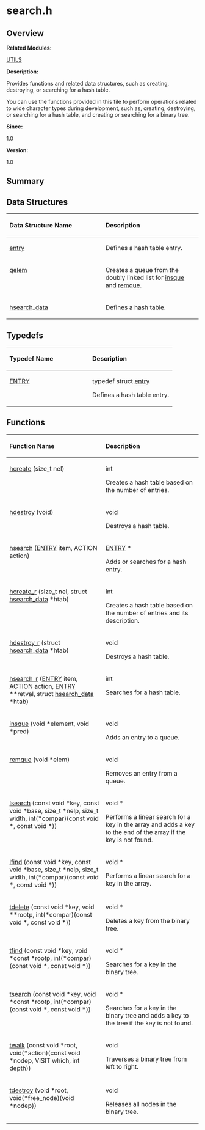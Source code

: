 # search.h<a name="EN-US_TOPIC_0000001055108027"></a>

## **Overview**<a name="section2095865854084832"></a>

**Related Modules:**

[UTILS](utils.md)

**Description:**

Provides functions and related data structures, such as creating, destroying, or searching for a hash table. 

You can use the functions provided in this file to perform operations related to wide character types during development, such as, creating, destroying, or searching for a hash table, and creating or searching for a binary tree. 

**Since:**

1.0

**Version:**

1.0

## **Summary**<a name="section1898132714084832"></a>

## Data Structures<a name="nested-classes"></a>

<a name="table1428904415084832"></a>
<table><thead align="left"><tr id="row1055834200084832"><th class="cellrowborder" valign="top" width="50%" id="mcps1.1.3.1.1"><p id="p1941498265084832"><a name="p1941498265084832"></a><a name="p1941498265084832"></a>Data Structure Name</p>
</th>
<th class="cellrowborder" valign="top" width="50%" id="mcps1.1.3.1.2"><p id="p1823914872084832"><a name="p1823914872084832"></a><a name="p1823914872084832"></a>Description</p>
</th>
</tr>
</thead>
<tbody><tr id="row935675605084832"><td class="cellrowborder" valign="top" width="50%" headers="mcps1.1.3.1.1 "><p id="p91649125084832"><a name="p91649125084832"></a><a name="p91649125084832"></a><a href="entry.md">entry</a></p>
</td>
<td class="cellrowborder" valign="top" width="50%" headers="mcps1.1.3.1.2 "><p id="p436672527084832"><a name="p436672527084832"></a><a name="p436672527084832"></a>Defines a hash table entry. </p>
</td>
</tr>
<tr id="row2008590779084832"><td class="cellrowborder" valign="top" width="50%" headers="mcps1.1.3.1.1 "><p id="p1561627315084832"><a name="p1561627315084832"></a><a name="p1561627315084832"></a><a href="qelem.md">qelem</a></p>
</td>
<td class="cellrowborder" valign="top" width="50%" headers="mcps1.1.3.1.2 "><p id="p740165505084832"><a name="p740165505084832"></a><a name="p740165505084832"></a>Creates a queue from the doubly linked list for <a href="utils.md#ga7dc680d5d6d07984f96737c220058d64">insque</a> and <a href="utils.md#ga1d2e353620a8dc3bb2702831607a3fc1">remque</a>. </p>
</td>
</tr>
<tr id="row813672276084832"><td class="cellrowborder" valign="top" width="50%" headers="mcps1.1.3.1.1 "><p id="p226533583084832"><a name="p226533583084832"></a><a name="p226533583084832"></a><a href="hsearch_data.md">hsearch_data</a></p>
</td>
<td class="cellrowborder" valign="top" width="50%" headers="mcps1.1.3.1.2 "><p id="p1389304576084832"><a name="p1389304576084832"></a><a name="p1389304576084832"></a>Defines a hash table. </p>
</td>
</tr>
</tbody>
</table>

## Typedefs<a name="typedef-members"></a>

<a name="table1217134320084832"></a>
<table><thead align="left"><tr id="row1143777142084832"><th class="cellrowborder" valign="top" width="50%" id="mcps1.1.3.1.1"><p id="p1387772072084832"><a name="p1387772072084832"></a><a name="p1387772072084832"></a>Typedef Name</p>
</th>
<th class="cellrowborder" valign="top" width="50%" id="mcps1.1.3.1.2"><p id="p1406886958084832"><a name="p1406886958084832"></a><a name="p1406886958084832"></a>Description</p>
</th>
</tr>
</thead>
<tbody><tr id="row767617264084832"><td class="cellrowborder" valign="top" width="50%" headers="mcps1.1.3.1.1 "><p id="p786414861084832"><a name="p786414861084832"></a><a name="p786414861084832"></a><a href="utils.md#gaf609835b21489409e39a22ed20313ab8">ENTRY</a></p>
</td>
<td class="cellrowborder" valign="top" width="50%" headers="mcps1.1.3.1.2 "><p id="p1561047772084832"><a name="p1561047772084832"></a><a name="p1561047772084832"></a> typedef struct <a href="entry.md">entry</a> </p>
<p id="p248696984084832"><a name="p248696984084832"></a><a name="p248696984084832"></a>Defines a hash table entry. </p>
</td>
</tr>
</tbody>
</table>

## Functions<a name="func-members"></a>

<a name="table628571984084832"></a>
<table><thead align="left"><tr id="row1605386500084832"><th class="cellrowborder" valign="top" width="50%" id="mcps1.1.3.1.1"><p id="p323910773084832"><a name="p323910773084832"></a><a name="p323910773084832"></a>Function Name</p>
</th>
<th class="cellrowborder" valign="top" width="50%" id="mcps1.1.3.1.2"><p id="p1275293549084832"><a name="p1275293549084832"></a><a name="p1275293549084832"></a>Description</p>
</th>
</tr>
</thead>
<tbody><tr id="row1594042147084832"><td class="cellrowborder" valign="top" width="50%" headers="mcps1.1.3.1.1 "><p id="p1422137759084832"><a name="p1422137759084832"></a><a name="p1422137759084832"></a><a href="utils.md#gafb18cb23be808765135c3aa903df62fd">hcreate</a> (size_t nel)</p>
</td>
<td class="cellrowborder" valign="top" width="50%" headers="mcps1.1.3.1.2 "><p id="p541422531084832"><a name="p541422531084832"></a><a name="p541422531084832"></a>int </p>
<p id="p323287233084832"><a name="p323287233084832"></a><a name="p323287233084832"></a>Creates a hash table based on the number of entries. </p>
</td>
</tr>
<tr id="row471757059084832"><td class="cellrowborder" valign="top" width="50%" headers="mcps1.1.3.1.1 "><p id="p1269370464084832"><a name="p1269370464084832"></a><a name="p1269370464084832"></a><a href="utils.md#ga883c8dedada64c9525c78bfa56ad69bf">hdestroy</a> (void)</p>
</td>
<td class="cellrowborder" valign="top" width="50%" headers="mcps1.1.3.1.2 "><p id="p216591345084832"><a name="p216591345084832"></a><a name="p216591345084832"></a>void </p>
<p id="p1058192982084832"><a name="p1058192982084832"></a><a name="p1058192982084832"></a>Destroys a hash table. </p>
</td>
</tr>
<tr id="row1689805187084832"><td class="cellrowborder" valign="top" width="50%" headers="mcps1.1.3.1.1 "><p id="p986878280084832"><a name="p986878280084832"></a><a name="p986878280084832"></a><a href="utils.md#ga8082cd062e20579f6a981bb73963b3f4">hsearch</a> (<a href="utils.md#gaf609835b21489409e39a22ed20313ab8">ENTRY</a> item, ACTION action)</p>
</td>
<td class="cellrowborder" valign="top" width="50%" headers="mcps1.1.3.1.2 "><p id="p1238117922084832"><a name="p1238117922084832"></a><a name="p1238117922084832"></a><a href="utils.md#gaf609835b21489409e39a22ed20313ab8">ENTRY</a> * </p>
<p id="p966646938084832"><a name="p966646938084832"></a><a name="p966646938084832"></a>Adds or searches for a hash entry. </p>
</td>
</tr>
<tr id="row1373086841084832"><td class="cellrowborder" valign="top" width="50%" headers="mcps1.1.3.1.1 "><p id="p1439652699084832"><a name="p1439652699084832"></a><a name="p1439652699084832"></a><a href="utils.md#ga038ec523340da68e90a5f22e1e4e5520">hcreate_r</a> (size_t nel, struct <a href="hsearch_data.md">hsearch_data</a> *htab)</p>
</td>
<td class="cellrowborder" valign="top" width="50%" headers="mcps1.1.3.1.2 "><p id="p1527714999084832"><a name="p1527714999084832"></a><a name="p1527714999084832"></a>int </p>
<p id="p92898088084832"><a name="p92898088084832"></a><a name="p92898088084832"></a>Creates a hash table based on the number of entries and its description. </p>
</td>
</tr>
<tr id="row1952263373084832"><td class="cellrowborder" valign="top" width="50%" headers="mcps1.1.3.1.1 "><p id="p391353750084832"><a name="p391353750084832"></a><a name="p391353750084832"></a><a href="utils.md#gafb5169db08a09e98495c26bdd7e6d8dc">hdestroy_r</a> (struct <a href="hsearch_data.md">hsearch_data</a> *htab)</p>
</td>
<td class="cellrowborder" valign="top" width="50%" headers="mcps1.1.3.1.2 "><p id="p2090871344084832"><a name="p2090871344084832"></a><a name="p2090871344084832"></a>void </p>
<p id="p871760369084832"><a name="p871760369084832"></a><a name="p871760369084832"></a>Destroys a hash table. </p>
</td>
</tr>
<tr id="row1817289055084832"><td class="cellrowborder" valign="top" width="50%" headers="mcps1.1.3.1.1 "><p id="p27409443084832"><a name="p27409443084832"></a><a name="p27409443084832"></a><a href="utils.md#ga22072d94699358ab02286f4c7b6aac55">hsearch_r</a> (<a href="utils.md#gaf609835b21489409e39a22ed20313ab8">ENTRY</a> item, ACTION action, <a href="utils.md#gaf609835b21489409e39a22ed20313ab8">ENTRY</a> **retval, struct <a href="hsearch_data.md">hsearch_data</a> *htab)</p>
</td>
<td class="cellrowborder" valign="top" width="50%" headers="mcps1.1.3.1.2 "><p id="p933186558084832"><a name="p933186558084832"></a><a name="p933186558084832"></a>int </p>
<p id="p1562829332084832"><a name="p1562829332084832"></a><a name="p1562829332084832"></a>Searches for a hash table. </p>
</td>
</tr>
<tr id="row1120202478084832"><td class="cellrowborder" valign="top" width="50%" headers="mcps1.1.3.1.1 "><p id="p77918855084832"><a name="p77918855084832"></a><a name="p77918855084832"></a><a href="utils.md#ga7dc680d5d6d07984f96737c220058d64">insque</a> (void *element, void *pred)</p>
</td>
<td class="cellrowborder" valign="top" width="50%" headers="mcps1.1.3.1.2 "><p id="p201509557084832"><a name="p201509557084832"></a><a name="p201509557084832"></a>void </p>
<p id="p1955400905084832"><a name="p1955400905084832"></a><a name="p1955400905084832"></a>Adds an entry to a queue. </p>
</td>
</tr>
<tr id="row1498806581084832"><td class="cellrowborder" valign="top" width="50%" headers="mcps1.1.3.1.1 "><p id="p1411728870084832"><a name="p1411728870084832"></a><a name="p1411728870084832"></a><a href="utils.md#ga1d2e353620a8dc3bb2702831607a3fc1">remque</a> (void *elem)</p>
</td>
<td class="cellrowborder" valign="top" width="50%" headers="mcps1.1.3.1.2 "><p id="p843122873084832"><a name="p843122873084832"></a><a name="p843122873084832"></a>void </p>
<p id="p1485454687084832"><a name="p1485454687084832"></a><a name="p1485454687084832"></a>Removes an entry from a queue. </p>
</td>
</tr>
<tr id="row1106721771084832"><td class="cellrowborder" valign="top" width="50%" headers="mcps1.1.3.1.1 "><p id="p1321326596084832"><a name="p1321326596084832"></a><a name="p1321326596084832"></a><a href="utils.md#ga2e48c29ae7f3ef8f5707f4cc4f4ef608">lsearch</a> (const void *key, const void *base, size_t *nelp, size_t width, int(*compar)(const void *, const void *))</p>
</td>
<td class="cellrowborder" valign="top" width="50%" headers="mcps1.1.3.1.2 "><p id="p1636656383084832"><a name="p1636656383084832"></a><a name="p1636656383084832"></a>void * </p>
<p id="p1489206967084832"><a name="p1489206967084832"></a><a name="p1489206967084832"></a>Performs a linear search for a key in the array and adds a key to the end of the array if the key is not found. </p>
</td>
</tr>
<tr id="row2043033534084832"><td class="cellrowborder" valign="top" width="50%" headers="mcps1.1.3.1.1 "><p id="p225621448084832"><a name="p225621448084832"></a><a name="p225621448084832"></a><a href="utils.md#ga9f8c694512c6c8a53f7e5a5f5e25cf86">lfind</a> (const void *key, const void *base, size_t *nelp, size_t width, int(*compar)(const void *, const void *))</p>
</td>
<td class="cellrowborder" valign="top" width="50%" headers="mcps1.1.3.1.2 "><p id="p1975423887084832"><a name="p1975423887084832"></a><a name="p1975423887084832"></a>void * </p>
<p id="p115084262084832"><a name="p115084262084832"></a><a name="p115084262084832"></a>Performs a linear search for a key in the array. </p>
</td>
</tr>
<tr id="row132347029084832"><td class="cellrowborder" valign="top" width="50%" headers="mcps1.1.3.1.1 "><p id="p1788773448084832"><a name="p1788773448084832"></a><a name="p1788773448084832"></a><a href="utils.md#ga58961b9d8ec6333735b53fd0999eff17">tdelete</a> (const void *key, void **rootp, int(*compar)(const void *, const void *))</p>
</td>
<td class="cellrowborder" valign="top" width="50%" headers="mcps1.1.3.1.2 "><p id="p1901767552084832"><a name="p1901767552084832"></a><a name="p1901767552084832"></a>void * </p>
<p id="p402149013084832"><a name="p402149013084832"></a><a name="p402149013084832"></a>Deletes a key from the binary tree. </p>
</td>
</tr>
<tr id="row1472891968084832"><td class="cellrowborder" valign="top" width="50%" headers="mcps1.1.3.1.1 "><p id="p1649708395084832"><a name="p1649708395084832"></a><a name="p1649708395084832"></a><a href="utils.md#ga576dc73ee732b840e09c88972b7d487e">tfind</a> (const void *key, void *const *rootp, int(*compar)(const void *, const void *))</p>
</td>
<td class="cellrowborder" valign="top" width="50%" headers="mcps1.1.3.1.2 "><p id="p756924118084832"><a name="p756924118084832"></a><a name="p756924118084832"></a>void * </p>
<p id="p549918536084832"><a name="p549918536084832"></a><a name="p549918536084832"></a>Searches for a key in the binary tree. </p>
</td>
</tr>
<tr id="row1585207759084832"><td class="cellrowborder" valign="top" width="50%" headers="mcps1.1.3.1.1 "><p id="p429180707084832"><a name="p429180707084832"></a><a name="p429180707084832"></a><a href="utils.md#ga197c455a4e5f17cb8565be72d18344cc">tsearch</a> (const void *key, void *const *rootp, int(*compar)(const void *, const void *))</p>
</td>
<td class="cellrowborder" valign="top" width="50%" headers="mcps1.1.3.1.2 "><p id="p2022709116084832"><a name="p2022709116084832"></a><a name="p2022709116084832"></a>void * </p>
<p id="p1293139361084832"><a name="p1293139361084832"></a><a name="p1293139361084832"></a>Searches for a key in the binary tree and adds a key to the tree if the key is not found. </p>
</td>
</tr>
<tr id="row730118548084832"><td class="cellrowborder" valign="top" width="50%" headers="mcps1.1.3.1.1 "><p id="p858448897084832"><a name="p858448897084832"></a><a name="p858448897084832"></a><a href="utils.md#ga4d8ee780402dd74ec06e7b5089565168">twalk</a> (const void *root, void(*action)(const void *nodep, VISIT which, int depth))</p>
</td>
<td class="cellrowborder" valign="top" width="50%" headers="mcps1.1.3.1.2 "><p id="p1553219314084832"><a name="p1553219314084832"></a><a name="p1553219314084832"></a>void </p>
<p id="p1379259659084832"><a name="p1379259659084832"></a><a name="p1379259659084832"></a>Traverses a binary tree from left to right. </p>
</td>
</tr>
<tr id="row628429883084832"><td class="cellrowborder" valign="top" width="50%" headers="mcps1.1.3.1.1 "><p id="p21453645084832"><a name="p21453645084832"></a><a name="p21453645084832"></a><a href="utils.md#gab12d1869fd9d20ce6706fcef217ba222">tdestroy</a> (void *root, void(*free_node)(void *nodep))</p>
</td>
<td class="cellrowborder" valign="top" width="50%" headers="mcps1.1.3.1.2 "><p id="p821252188084832"><a name="p821252188084832"></a><a name="p821252188084832"></a>void </p>
<p id="p711429991084832"><a name="p711429991084832"></a><a name="p711429991084832"></a>Releases all nodes in the binary tree. </p>
</td>
</tr>
</tbody>
</table>

